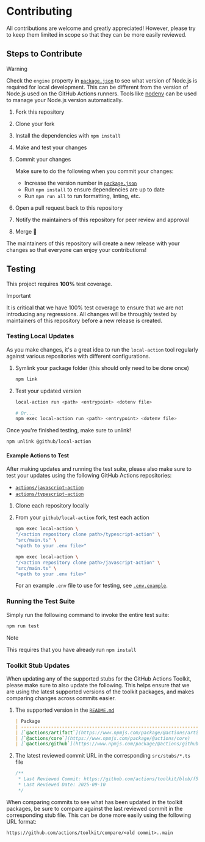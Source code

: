 # Contributing

All contributions are welcome and greatly appreciated! However, please try to
keep them limited in scope so that they can be more easily reviewed.

## Steps to Contribute

> [!WARNING]
>
> Check the `engine` property in [`package.json`](./package.json) to see what
> version of Node.js is required for local development. This can be different
> from the version of Node.js used on the GitHub Actions runners. Tools like
> [nodenv](https://github.com/nodenv/nodenv) can be used to manage your Node.js
> version automatically.

1. Fork this repository
1. Clone your fork
1. Install the dependencies with `npm install`
1. Make and test your changes
1. Commit your changes

   Make sure to do the following when you commit your changes:
   - Increase the version number in [`package.json`](./package.json)
   - Run `npm install` to ensure dependencies are up to date
   - Run `npm run all` to run formatting, linting, etc.

1. Open a pull request back to this repository
1. Notify the maintainers of this repository for peer review and approval
1. Merge :tada:

The maintainers of this repository will create a new release with your changes
so that everyone can enjoy your contributions!

## Testing

This project requires **100%** test coverage.

> [!IMPORTANT]
>
> It is critical that we have 100% test coverage to ensure that we are not
> introducing any regressions. All changes will be throughly tested by
> maintainers of this repository before a new release is created.

### Testing Local Updates

As you make changes, it's a great idea to run the `local-action` tool regularly
against various repositories with different configurations.

1. Symlink your package folder (this should only need to be done once)

   ```bash
   npm link
   ```

1. Test your updated version

   ```bash
   local-action run <path> <entrypoint> <dotenv file>

   # Or...
   npm exec local-action run <path> <entrypoint> <dotenv file>
   ```

Once you're finished testing, make sure to unlink!

```bash
npm unlink @github/local-action
```

#### Example Actions to Test

After making updates and running the test suite, please also make sure to test
your updates using the following GitHub Actions repositories:

- [`actions/javascript-action`](https://github.com/actions/javascript-action)
- [`actions/typescript-action`](https://github.com/actions/typescript-action)

1. Clone each repository locally
1. From your `github/local-action` fork, test each action

   ```bash
   npm exec local-action \
   "/<action repository clone path>/typescript-action" \
   "src/main.ts" \
   "<path to your .env file>"

   npm exec local-action \
   "/<action repository clone path>/javascript-action" \
   "src/main.ts" \
   "<path to your .env file>"
   ```

   For an example `.env` file to use for testing, see
   [`.env.example`](./.env.example).

### Running the Test Suite

Simply run the following command to invoke the entire test suite:

```bash
npm run test
```

> [!NOTE]
>
> This requires that you have already run `npm install`

### Toolkit Stub Updates

When updating any of the supported stubs for the GitHub Actions Toolkit, please
make sure to also update the following. This helps ensure that we are using the
latest supported versions of the toolkit packages, and makes comparing changes
across commits easier.

1. The supported version in the [`README.md`](./README.md)

   ```markdown
   | Package                                                                | Version  |
   | ---------------------------------------------------------------------- | -------- |
   | [`@actions/artifact`](https://www.npmjs.com/package/@actions/artifact) | `2.3.2`  |
   | [`@actions/core`](https://www.npmjs.com/package/@actions/core)         | `1.11.1` |
   | [`@actions/github`](https://www.npmjs.com/package/@actions/github)     | `6.0.1`  |
   ```

1. The latest reviewed commit URL in the corresponding `src/stubs/*.ts` file

   ```typescript
   /**
    * Last Reviewed Commit: https://github.com/actions/toolkit/blob/f58042f9cc16bcaa87afaa86c2974a8c771ce1ea/packages/artifact/src/artifact.ts
    * Last Reviewed Date: 2025-09-10
    */
   ```

When comparing commits to see what has been updated in the toolkit packages, be
sure to compare against the last reviewed commit in the corresponding stub file.
This can be done more easily using the following URL format:

```plain
https://github.com/actions/toolkit/compare/<old commit>..main
```
